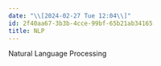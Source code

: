 ```yaml
---
date: "\\[2024-02-27 Tue 12:04\\]"
id: 2f40aa67-3b3b-4cce-99bf-65b21ab34165
title: NLP
---
```


Natural Language Processing
